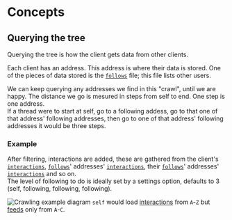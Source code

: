 # Concepts
## Querying the tree
Querying the tree is how the client gets data from other clients.

Each client has an address. This address is where their data is stored. One of the pieces of data stored is the [`follows`](follows.md) file; this file lists other users.

We can keep querying any addresses we find in this "crawl", until we are happy. The distance we go is mesured in steps from self to end. One step is one address.  
If a thread were to start at self, go to a following addess, go to that one of that address' following addresses, then go to one of that address' following addresses it would be three steps.

### Example
After filtering, interactions are added, these are gathered from the client's [`interactions`](interactions.md), [`follows`](follows.md)' addresses' [`interactions`](interactions.md), their [`follows`](follows.md)' addresses' [`interactions`](interactions.md) and so on.  
The level of following to do is ideally set by a settings option, defaults to 3 (self, following, following, following).  

![Crawling example diagram](https://lh3.googleusercontent.com/pw/ACtC-3dIRO7vqORVtKok-LkgbemfzOLcYzOsLAp7x-7MfkyLan-vTMZ7b-2vFjOfnoEnMk1xDZ7EbVw6sW-VVCgPy9qaUkAaqx0fRe4tSJYmEQYx1sbkbsT-M20quRBw9hO-e2CQu_7u44UnJudXr9qXB91Diw=w1480-h436-no?authuser=0)
`self` would load [interactions](interactions.md) from `A`-`Z` but [feeds](feeds.md) only from `A`-`C`.
<!--stackedit_data:
eyJoaXN0b3J5IjpbOTUzOTM1NTE5XX0=
-->